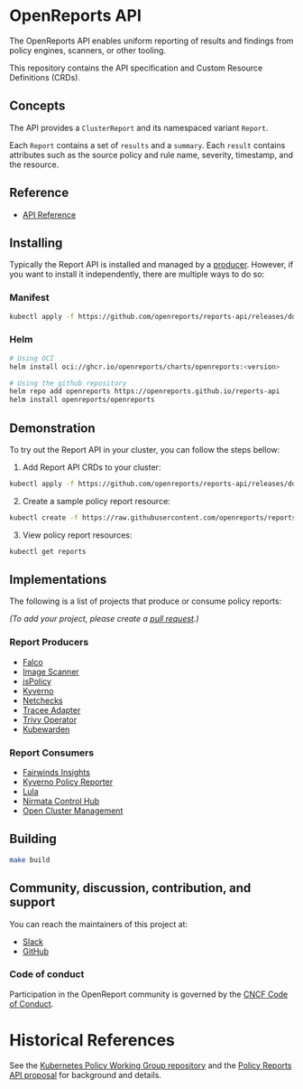 # OpenReports API

The OpenReports API enables uniform reporting of results and findings from policy engines, scanners, or other tooling.

This repository contains the API specification and Custom Resource Definitions (CRDs).

## Concepts

The API provides a `ClusterReport` and its namespaced variant `Report`.

Each `Report` contains a set of `results` and a `summary`. Each `result` contains attributes such as the source policy and rule name, severity, timestamp, and the resource.

## Reference

* [API Reference](./docs/api-docs.md)

## Installing 

Typically the Report API is installed and managed by a [producer](#producers). However, if you want to install it independently, there are multiple ways to do so:

### Manifest

```sh
kubectl apply -f https://github.com/openreports/reports-api/releases/download/<version>/install.yaml
```

### Helm

```sh
# Using OCI
helm install oci://ghcr.io/openreports/charts/openreports:<version>

# Using the github repository
helm repo add openreports https://openreports.github.io/reports-api
helm install openreports/openreports
```

## Demonstration

To try out the Report API in your cluster, you can follow the steps bellow:

1. Add Report API CRDs to your cluster:

```sh
kubectl apply -f https://github.com/openreports/reports-api/releases/download/v0.1.0/install.yaml

```
2. Create a sample policy report resource:

```sh
kubectl create -f https://raw.githubusercontent.com/openreports/reports-api/refs/heads/main/samples/sample-cis-k8s.yaml
```
3. View policy report resources:

```sh
kubectl get reports
```

## Implementations

The following is a list of projects that produce or consume policy reports:

*(To add your project, please create a [pull request](https://github.com/openreports/reports-api/pulls).)*

### Report Producers

* [Falco](https://github.com/falcosecurity/falcosidekick/blob/master/outputs/policyreport.go)
* [Image Scanner](https://github.com/statnett/image-scanner-operator)
* [jsPolicy](https://github.com/loft-sh/jspolicy/)
* [Kyverno](https://kyverno.io/docs/policy-reports/)
* [Netchecks](https://docs.netchecks.io/)
* [Tracee Adapter](https://github.com/fjogeleit/tracee-polr-adapter)
* [Trivy Operator](https://aquasecurity.github.io/trivy-operator/v0.15.1/tutorials/integrations/policy-reporter/)
* [Kubewarden](https://docs.kubewarden.io/explanations/audit-scanner/policy-reports)

### Report Consumers

* [Fairwinds Insights](https://fairwinds.com/insights)
* [Kyverno Policy Reporter](https://kyverno.github.io/policy-reporter/)
* [Lula](https://github.com/defenseunicorns/lula)
* [Nirmata Control Hub](https://nirmata.com/nirmata-control-hub/)
* [Open Cluster Management](https://open-cluster-management.io/)

## Building 

```sh
make build
```

## Community, discussion, contribution, and support

You can reach the maintainers of this project at:

- [Slack](https://cloud-native.slack.com/archives/C08JH5223A6)
- [GitHub](https://github.com/orgs/openreports/discussions)

### Code of conduct

Participation in the OpenReport community is governed by the [CNCF Code of Conduct](https://github.com/cncf/foundation/blob/main/code-of-conduct.md).

[owners]: https://git.k8s.io/community/contributors/guide/owners.md
[Creative Commons 4.0]: https://git.k8s.io/website/LICENSE

# Historical References

See the [Kubernetes Policy Working Group repository](https://github.com/kubernetes-sigs/wg-policy-prototypes/tree/master/policy-report) and the [Policy Reports API proposal](https://docs.google.com/document/d/1nICYLkYS1RE3gJzuHOfHeAC25QIkFZfgymFjgOzMDVw/edit#) for background and details.

